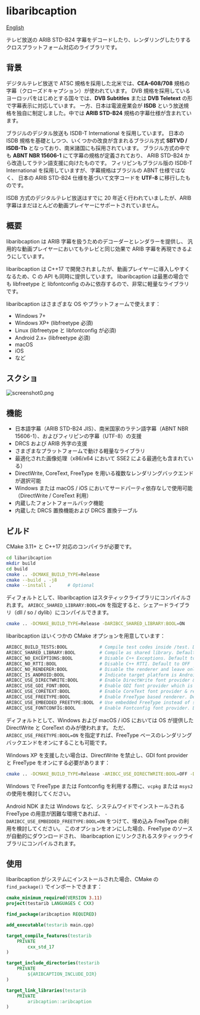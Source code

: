 
libaribcaption
======
[English](README.md)

テレビ放送の ARIB STD-B24 字幕をデコードしたり、レンダリングしたりするクロスプラットフォーム対応のライブラリです。

## 背景
デジタルテレビ放送で ATSC 規格を採用した北米では、**CEA-608/708** 規格の字幕（クローズドキャプション）が使われています。
DVB 規格を採用しているヨーロッパをはじめとする国々では、**DVB Subtitles** または **DVB Teletext** の形で字幕表示に対応しています。
一方、日本は電波産業会が **ISDB** という放送規格を独自に制定しました。中では **ARIB STD-B24** 規格の字幕仕様が含まれています。

ブラジルのデジタル放送も ISDB-T International を採用しています。
日本の ISDB 規格を基礎としつつ、いくつかの改良が含まれるブラジル方式 **SBTVD / ISDB-Tb** となっており、南米諸国にも採用されています。
ブラジル方式の中でも **ABNT NBR 15606-1** にて字幕の規格が定義されており、 ARIB STD-B24 から改造してラテン語支援に向けたものです。
フィリピンもブラジル版の ISDB-T International を採用していますが、字幕規格はブラジルの ABNT 仕様ではなく、
日本の ARIB STD-B24 仕様を基づいて文字コードを **UTF-8** に移行したものです。

ISDB 方式のデジタルテレビ放送はすでに 20 年近く行われていましたが、ARIB 字幕はまだほとんどの動画プレイヤーにサポートされていません。

## 概要
libaribcaption は ARIB 字幕を扱うためのデコーダーとレンダラーを提供し、
汎用的な動画プレイヤーにおいてもテレビと同じ効果で ARIB 字幕を再現できるようにしています。

libaribcaption は C++17 で開発されましたが、動画プレイヤーに導入しやすくなるため、C の API も同時に提供しています。
libaribcaption は最悪の場合でも libfreetype と libfontconfig のみに依存するので、非常に軽量なライブラリです。

libaribcaption はさまざまな OS やプラットフォームで使えます：

- Windows 7+
- Windows XP+  (libfreetype 必須)
- Linux  (libfreetype と libfontconfig が必須)
- Android 2.x+  (libfreetype 必須)
- macOS
- iOS
- など

## スクショ
![screenshot0.png](screenshots/screenshot0.png)

## 機能
- 日本語字幕（ARIB STD-B24 JIS）、南米国家のラテン語字幕（ABNT NBR 15606-1）、およびフィリピンの字幕（UTF-8）の支援
- DRCS および ARIB 外字の支援
- さまざまなプラットフォームで動ける軽量なライブラリ
- 最適化された画像処理（x86/x64 において SSE2 による最適化も含まれている）
- DirectWrite, CoreText, FreeType を用いる複数なレンダリングバックエンドが選択可能
- Windows または macOS / iOS においてサードパーティ依存なしで使用可能（DirectWrite / CoreText 利用）
- 内蔵したフォントフォールバック機能
- 内蔵した DRCS 置換機能および DRCS 置換テーブル

## ビルド
CMake 3.11+ と C++17 対応のコンパイラが必要です。
```bash
cd libaribcaption
mkdir build
cd build
cmake .. -DCMAKE_BUILD_TYPE=Release
cmake --build . -j8
cmake --install .      # Optional
```

ディフォルトとして、libaribcaption はスタティックライブラリにコンパイルされます。
`ARIBCC_SHARED_LIBRARY:BOOL=ON` を指定すると、シェアードライブラリ（dll / so / dylib）にコンパイルできます。
```bash
cmake .. -DCMAKE_BUILD_TYPE=Release -DARIBCC_SHARED_LIBRARY:BOOL=ON    # or -DBUILD_SHARED_LIBS:BOOL=ON
```

libaribcaption はいくつかの CMake オプションを用意しています：
```bash
ARIBCC_BUILD_TESTS:BOOL            # Compile test codes inside /test. Default to OFF
ARIBCC_SHARED_LIBRARY:BOOL         # Compile as shared library. Default to OFF
ARIBCC_NO_EXCEPTIONS:BOOL          # Disable C++ Exceptions. Default to OFF
ARIBCC_NO_RTTI:BOOL                # Disable C++ RTTI. Default to OFF
ARIBCC_NO_RENDERER:BOOL            # Disable the renderer and leave only the decoder behind. Default to OFF
ARIBCC_IS_ANDROID:BOOL             # Indicate target platform is Android. Detected automatically by default.
ARIBCC_USE_DIRECTWRITE:BOOL        # Enable DirectWrite font provider & renderer. Default to ON on Windows
ARIBCC_USE_GDI_FONT:BOOL           # Enable GDI font provider which is necessary for WinXP support. Default to OFF.
ARIBCC_USE_CORETEXT:BOOL           # Enable CoreText font provider & renderer. Default to ON on macOS / iOS
ARIBCC_USE_FREETYPE:BOOL           # Enable FreeType based renderer. Default to ON on Linux / Android
ARIBCC_USE_EMBEDDED_FREETYPE:BOOL  # Use embedded FreeType instead of searching system library. Default to OFF
ARIBCC_USE_FONTCONFIG:BOOL         # Enable Fontconfig font provider. Default to ON on Linux and other platforms
```

ディフォルトとして、Windows および macOS / iOS においては OS が提供した DirectWrite と CoreText のみが使われます。
ただ、`ARIBCC_USE_FREETYPE:BOOL=ON` を指定すれば、FreeType ベースのレンダリングバックエンドをオンにすることも可能です。

Windows XP を支援したい場合は、DirectWrite を禁止し、GDI font provider と FreeType をオンにする必要があります：
```bash
cmake .. -DCMAKE_BUILD_TYPE=Release -ARIBCC_USE_DIRECTWRITE:BOOL=OFF -DARIBCC_USE_GDI_FONT:BOOL=ON -DARIBCC_USE_FREETYPE:BOOL=ON
```

Windows で FreeType または Fontconfig を利用する際に、`vcpkg` または `msys2` の使用を検討してください。

Android NDK または Windows など、システムワイドでインストールされる FreeType の用意が困難な環境であれば、
`-DARIBCC_USE_EMBEDDED_FREETYPE:BOOL=ON` をつけて、埋め込み FreeType の利用を検討してください。
このオプションをオンにした場合、FreeType のソースが自動的にダウンロードされ、
libaribcaption にリンクされるスタティックライブラリにコンパイルされます。

## 使用
libaribcaption がシステムにインストールされた場合、CMake の `find_package()` でインポートできます：
```cmake
cmake_minimum_required(VERSION 3.11)
project(testarib LANGUAGES C CXX)

find_package(aribcaption REQUIRED)

add_executable(testarib main.cpp)

target_compile_features(testarib
    PRIVATE
        cxx_std_17
)

target_include_directories(testarib
    PRIVATE
        ${ARIBCAPTION_INCLUDE_DIR}
)

target_link_libraries(testarib
    PRIVATE
        aribcaption::aribcaption
)
```